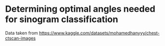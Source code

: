 # Determining optimal angles needed for sinogram classification
Data taken from https://www.kaggle.com/datasets/mohamedhanyyy/chest-ctscan-images
